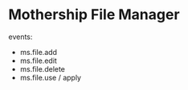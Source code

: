# Mothership File Manager

events:

- ms.file.add
- ms.file.edit
- ms.file.delete
- ms.file.use / apply